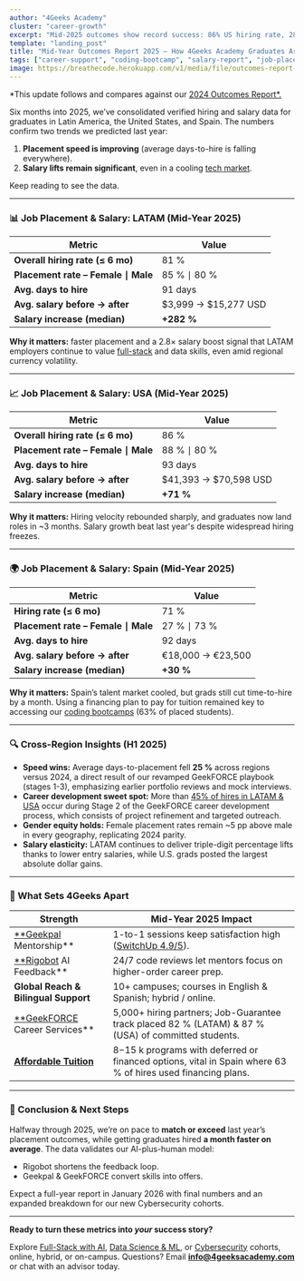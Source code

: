 ```yaml
---
author: "4Geeks Academy"
cluster: "career-growth"
excerpt: "Mid-2025 outcomes show record success: 86% US hiring rate, 282% LATAM salary increase, and 25% faster placements. See how our graduates are thriving in tech."
template: "landing_post"
title: "Mid-Year Outcomes Report 2025 — How 4Geeks Academy Graduates Are Advancing So Far"
tags: ["career-support", "coding-bootcamp", "salary-report", "job-placement", "tech-careers"]
image: https://breathecode.herokuapp.com/v1/media/file/outcomes-report-bg-png
---
```


*This update follows and compares against our  [2024 Outcomes Report*.](https://4geeksacademy.com/us/career-growth/outcomes-report-2024)

Six months into 2025, we’ve consolidated verified hiring and salary data for graduates in Latin America, the United States, and Spain. The numbers confirm two trends we predicted last year:

1. **Placement speed is improving** (average days-to-hire is falling everywhere).
2. **Salary lifts remain significant**, even in a cooling [tech market](https://4geeksacademy.com/us/blog/trends-and-tech?).

Keep reading to see the data.

---

### 📊 Job Placement & Salary: LATAM (Mid-Year 2025)

| Metric | Value |
| --- | --- |
| **Overall hiring rate (≤ 6 mo)** | 81 % |
| **Placement rate – Female ∣ Male** | 85 % ∣ 80 % |
| **Avg. days to hire** | 91 days |
| **Avg. salary before → after** | $3,999 → $15,277 USD |
| **Salary increase (median)** | **+282 %** |

**Why it matters:** faster placement and a 2.8× salary boost signal that LATAM employers continue to value [full-stack](https://4geeksacademy.com/us/blog/full-stack-developer?) and data skills, even amid regional currency volatility.

---

### 📈 Job Placement & Salary: USA (Mid-Year 2025)

| Metric | Value |
| --- | --- |
| **Overall hiring rate (≤ 6 mo)** | 86 % |
| **Placement rate – Female ∣ Male** | 88 % ∣ 80 % |
| **Avg. days to hire** | 93 days |
| **Avg. salary before → after** | $41,393 → $70,598 USD |
| **Salary increase (median)** | **+71 %** |

**Why it matters:** Hiring velocity rebounded sharply, and graduates now land roles in ~3 months. Salary growth beat last year's despite widespread hiring freezes.

---

### 🌍 Job Placement & Salary: Spain (Mid-Year 2025)

| Metric | Value |
| --- | --- |
| **Hiring rate (≤ 6 mo)** | 71 % |
| **Placement rate – Female ∣ Male** | 27 % ∣ 73 % |
| **Avg. days to hire** | 92 days |
| **Avg. salary before → after** | €18,000 → €23,500 |
| **Salary increase (median)** | **+30 %** |

**Why it matters:** Spain’s talent market cooled, but grads still cut time-to-hire by a month. Using a financing plan to pay for tuition remained key to accessing our [coding bootcamps](https://4geeksacademy.com/us/blog/coding-bootcamp?) (63% of placed students).

---

### 🔍 Cross-Region Insights (H1 2025)

- **Speed wins:** Average days-to-placement fell **25 %** across regions versus 2024, a direct result of our revamped [](https://4geeksacademy.com/us/geekforce-career-support)GeekFORCE playbook (stages 1-3), emphasizing earlier portfolio reviews and mock interviews.
- **Career development sweet spot:** More than [45% of hires in LATAM & USA](https://4geeksacademy.com/us/geekforce-career-support) occur during Stage 2 of the GeekFORCE career development process, which consists of project refinement and targeted outreach.
- **Gender equity holds:** Female placement rates remain ~5 pp above male in every geography, replicating 2024 parity.
- **Salary elasticity:** LATAM continues to deliver triple-digit percentage lifts thanks to lower entry salaries, while U.S. grads posted the largest absolute dollar gains.

---

### 🚀 What Sets 4Geeks Apart

| Strength | Mid-Year 2025 Impact |
| --- | --- |
| [**Geekpal](https://4geeksacademy.com/us/geekpal-support) Mentorship** | 1-to-1 sessions keep satisfaction high ([SwitchUp 4.9/5](https://www.switchup.org/bootcamps/4geeks-academy)). |
| [**Rigobot](https://4geeksacademy.com/us/ai-powered-learning/rigobot-ai-mentor) AI Feedback** | 24/7 code reviews let mentors focus on higher-order career prep. |
| **Global Reach & Bilingual Support** | 10+ campuses; courses in English & Spanish; hybrid / online. |
| [**GeekFORCE](https://4geeksacademy.com/us/geekforce-career-support) Career Services** | 5,000+ hiring partners; Job-Guarantee track placed 82 % (LATAM) & 87 % (USA) of committed students. |
| [**Affordable Tuition**](https://4geeksacademy.com/us/financials) | $8-$15 k programs with deferred or financed options, vital in Spain where 63 % of hires used financing plans. |

---

### 🎯 Conclusion & Next Steps

Halfway through 2025, we’re on pace to **match or exceed** last year’s placement outcomes, while getting graduates hired **a month faster on average**. The data validates our AI-plus-human model:

- Rigobot shortens the feedback loop.
- Geekpal & GeekFORCE convert skills into offers.

Expect a full-year report in January 2026 with final numbers and an expanded breakdown for our new Cybersecurity cohorts.

---

**Ready to turn these metrics into *your* success story?**

Explore [Full-Stack with AI](https://4geeksacademy.com/us/coding-bootcamps/part-time-full-stack-developer), [Data Science & ML](https://4geeksacademy.com/us/coding-bootcamps/datascience-machine-learning), or [Cybersecurity](https://4geeksacademy.com/us/coding-bootcamps/cybersecurity) cohorts, online, hybrid, or on-campus. Questions? Email [**info@4geeksacademy.com**](mailto:info@4geeksacademy.com) or chat with an advisor today.
